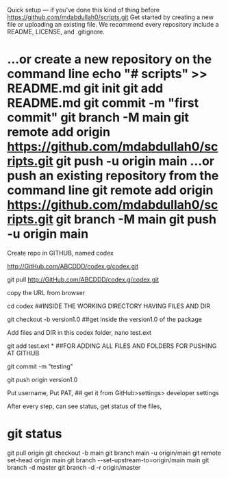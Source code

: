 Quick setup — if you’ve done this kind of thing before
https://github.com/mdabdullah0/scripts.git
Get started by creating a new file or uploading an existing file. We recommend every repository include a README, LICENSE, and .gitignore.

…or create a new repository on the command line
echo "# scripts" >> README.md
git init
git add README.md
git commit -m "first commit"
git branch -M main
git remote add origin https://github.com/mdabdullah0/scripts.git
git push -u origin main
…or push an existing repository from the command line
git remote add origin https://github.com/mdabdullah0/scripts.git
git branch -M main
git push -u origin main
===========


Create repo in GITHUB, named codex

http://GitHub.com/ABCDDD/codex.g/codex.git

git pull http://GitHub.com/ABCDDD/codex.g/codex.git

copy the URL from browser

cd codex ##INSIDE THE WORKING DIRECTORY HAVING FILES AND DIR

git checkout -b version1.0 ##get inside the version1.0 of the package

Add files and DIR in this codex folder,
nano test.ext

git add test.ext * ##FOR ADDING ALL FILES AND FOLDERS FOR PUSHING AT GITHUB

git commit -m "testing"

git push origin version1.0

Put username,
Put PAT, ## get it from GitHub>settings> developer settings

After every step, can see status, get status of the files,

git status
=============



git pull origin
git checkout -b main
git branch main -u origin/main
git remote set-head origin main
git branch --set-upstream-to=origin/main main
git branch -d master
git branch -d -r origin/master
